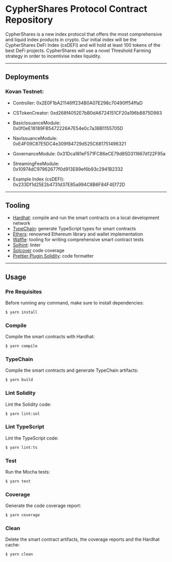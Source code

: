 # CypherShares Protocol Contract Repository

CypherShares is a new index protocol that offers the most comprehensive and liquid index products in crypto. Our initial index will be the CypherShares DeFi Index (csDEFI) and will hold at least 100 tokens of the best DeFi projects. CypherShares will use a novel Threshold Farming strategy in order to incentivise index liquidity.

---

## Deployments

### Kovan Testnet:

- Controller: 0x2E0F1bA21146ff234B0A07E298c70490ff54ffaD
- CSTokenCreator: 0xd268f4052E7bB0dA6724151CF20a196b8875D983
- BasicIssuanceModule: 0x0f0eE18189FB5472226A7E54e0c7a3BB1155705D
- NavIssuanceModule: 0xE4F09C87E5DC4e309f84729d525C681751496321
- GovernanceModule: 0x31Dca181eF571FC86eCE79d85D311667d122F95a
- StreamingFeeModule: 0x10974dC97962677f0d913E89ef6b93c2941B2332

- Example Index (csDEFI): 0x233Df1d25E2b4731d37E85a994C8B6F84F4Ef72D

---
## Tooling

- [Hardhat](https://github.com/nomiclabs/hardhat): compile and run the smart contracts on a local development network
- [TypeChain](https://github.com/ethereum-ts/TypeChain): generate TypeScript types for smart contracts
- [Ethers](https://github.com/ethers-io/ethers.js/): renowned Ethereum library and wallet implementation
- [Waffle](https://github.com/EthWorks/Waffle): tooling for writing comprehensive smart contract tests
- [Solhint](https://github.com/protofire/solhint): linter
- [Solcover](https://github.com/sc-forks/solidity-coverage) code coverage
- [Prettier Plugin Solidity](https://github.com/prettier-solidity/prettier-plugin-solidity): code formatter
---
## Usage

### Pre Requisites

Before running any command, make sure to install dependencies:

```sh
$ yarn install
```

### Compile

Compile the smart contracts with Hardhat:

```sh
$ yarn compile
```

### TypeChain

Compile the smart contracts and generate TypeChain artifacts:

```sh
$ yarn build
```

### Lint Solidity

Lint the Solidity code:

```sh
$ yarn lint:sol
```

### Lint TypeScript

Lint the TypeScript code:

```sh
$ yarn lint:ts
```

### Test

Run the Mocha tests:

```sh
$ yarn test
```

### Coverage

Generate the code coverage report:

```sh
$ yarn coverage
```

### Clean

Delete the smart contract artifacts, the coverage reports and the Hardhat cache:

```sh
$ yarn clean
```
